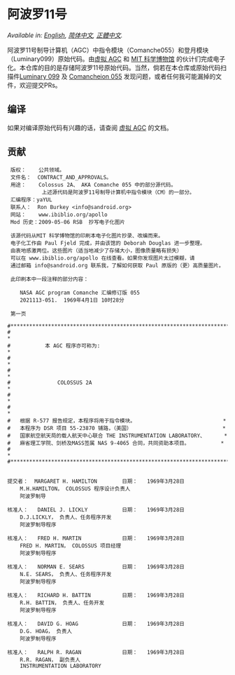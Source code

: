 阿波罗11号
=========

*Available in: [English](README.md), [简体中文](README.zh_cn.md), [正體中文](README.zh_tw.md).*

阿波罗11号制导计算机（AGC）中指令模块（Comanche055）和登月模块（Luminary099）原始代码。由[虚拟 AGC](http://www.ibiblio.org/apollo/) 和 [MIT 科学博物馆](http://web.mit.edu/museum/) 的伙计们完成电子化。本仓库的目的是存储阿波罗11号原始代码。当然，倘若在本仓库或原始代码扫描件[Luminary 099](http://www.ibiblio.org/apollo/ScansForConversion/Luminary099/) 及 [Comancheion 055](http://www.ibiblio.org/apollo/ScansForConversion/Comanche055/) 发现问题，或者任何我可能漏掉的文件，欢迎提交PRs。

## 编译

如果对编译原始代码有兴趣的话，请查阅 [虚拟 AGC](https://github.com/rburkey2005/virtualagc) 的文档。

## 贡献

     版权：    公共领域。
     文件名：  CONTRACT_AND_APPROVALS。
     用途：    Colossus 2A、 AKA Comanche 055 中的部分源代码。
               上述源代码是阿波罗11号制导计算机中指令模块（CM）的一部分。
     汇编程序：yaYUL
     联系人：  Ron Burkey <info@sandroid.org>
     网站：    www.ibiblio.org/apollo
     Mod 历史：2009-05-06 RSB  抄写电子化图片

     该源代码从MIT 科学博物馆的印刷本电子化图片抄录、改编而来。
     电子化工作由 Paul Fjeld 完成，并由该馆的 Deborah Douglas 进一步整理。
     由衷地感激两位。这些图片（适当地减少了存储大小，图像质量略有损失）
     可以在 www.ibiblio.org/apollo 在线查看。如果你发现图片太过模糊，请
     通过邮箱 info@sandroid.org 联系我，了解如何获取 Paul 原版的（更）高质量图片。

     此印刷本中一段注释的部分内容：

        NASA AGC program Comanche 汇编修订版 055
        2021113-051.  1969年4月1日 10时28分

     第一页

    #************************************************************************
    #                                                                       *
    #           本 AGC 程序亦可称为:                                         *
    #                                                                       *
    #                                                                       *
    #               COLOSSUS 2A                                             *
    #                                                                       *
    #                                                                       *
    #   根据 R-577 报告规定，本程序将用于指令模块。                            *
    #   本程序为 DSR 项目 55-23870 铺路，（美国）                             *
    #   国家航空航天局的载人航天中心联合 THE INSTRUMENTATION LABORATORY、      *
    #   麻省理工学院、剑桥及MASS签属 NAS 9-4065 合同，共同资助本项目。          *
    #                                                                       *
    #************************************************************************


    提交者：  MARGARET H. HAMILTON        日期：   1969年3月28日
        M.H.HAMILTON， COLOSSUS 程序设计负责人
        阿波罗制导

    核准人：   DANIEL J. LICKLY           日期：   1969年3月28日
        D.J.LICKLY， 负责人、任务程序开发
        阿波罗制导程序

    核准人：   FRED H. MARTIN             日期：   1969年3月28日
        FRED H. MARTIN， COLOSSUS 项目经理
        阿波罗制导程序

    核准人：   NORMAN E. SEARS            日期：   1969年3月28日
        N.E. SEARS， 负责人、任务程序开发
        阿波罗制导程序

    核准人：   RICHARD H. BATTIN          日期：   1969年3月28日
        R.H. BATTIN， 负责人、任务开发
        阿波罗制导程序

    核准人：   DAVID G. HOAG              日期：   1969年3月28日
        D.G. HOAG， 负责人
        阿波罗制导程序

    核准人：   RALPH R. RAGAN             日期：   1969年3月28日
        R.R. RAGAN， 副负责人
        INSTRUMENTATION LABORATORY
